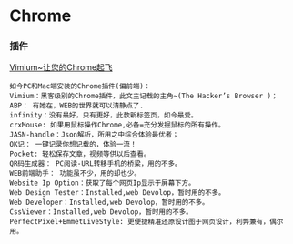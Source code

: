 # Chrome

### 插件

[Vimium~让您的Chrome起飞](https://www.jeffjade.com/2015/10/19/2015-10-18-chrome-vimium/)

``` text
如今PC和Mac端安装的Chrome插件(偏前端)：
Vimium：黑客级别的Chrome插件，此文主记载的主角~(The Hacker’s Browser )；
ABP： 有她在，WEB的世界就可以清静点了.
infinity：没有最好，只有更好，此款新标签页，如今最爱。
crxMouse: 如果用鼠标操作Chrome,必备=充分发掘鼠标的所有操作。
JASN-handle：Json解析，所用之中综合体验最优者；
OK记： 一键记录你想记载的，体验一流！
Pocket: 轻松保存文章，视频等供以后查看。
QR码生成器： PC阅读-URL转移手机的桥梁，用的不多。
WEB前端助手： 功能虽不少，用的却也少。
Website Ip Option：获取了每个网页Ip显示于屏幕下方。
Web Design Tester：Installed,web Devolop，暂时用的不多。
Web Developer：Installed,web Devolop，暂时用的不多。
CssViewer：Installed,web Devolop，暂时用的不多。
PerfectPixel+EmmetLiveStyle: 更便捷精准还原设计图于网页设计，利弊兼有，偶尔用。
```

